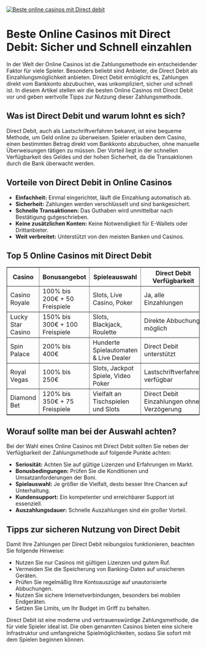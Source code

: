 [![Beste online casinos mit Direct debit](https://123-caf.pages.dev/gitsignup.png)](https://vrmoo.ru/Bt82HjjY)

<h1>Beste Online Casinos mit Direct Debit: Sicher und Schnell einzahlen</h1>  <p>In der Welt der Online Casinos ist die Zahlungsmethode ein entscheidender Faktor für viele Spieler. Besonders beliebt sind Anbieter, die Direct Debit als Einzahlungsmöglichkeit anbieten. Direct Debit ermöglicht es, Zahlungen direkt vom Bankkonto abzubuchen, was unkompliziert, sicher und schnell ist. In diesem Artikel stellen wir die besten Online Casinos mit Direct Debit vor und geben wertvolle Tipps zur Nutzung dieser Zahlungsmethode.</p>  <h2>Was ist Direct Debit und warum lohnt es sich?</h2>  <p>Direct Debit, auch als Lastschriftverfahren bekannt, ist eine bequeme Methode, um Geld online zu überweisen. Spieler erlauben dem Casino, einen bestimmten Betrag direkt vom Bankkonto abzubuchen, ohne manuelle Überweisungen tätigen zu müssen. Der Vorteil liegt in der schnellen Verfügbarkeit des Geldes und der hohen Sicherheit, da die Transaktionen durch die Bank überwacht werden.</p>  <h2>Vorteile von Direct Debit in Online Casinos</h2>  <ul>   <li><strong>Einfachheit:</strong> Einmal eingerichtet, läuft die Einzahlung automatisch ab.</li>   <li><strong>Sicherheit:</strong> Zahlungen werden verschlüsselt und sind bankgesichert.</li>   <li><strong>Schnelle Transaktionen:</strong> Das Guthaben wird unmittelbar nach Bestätigung gutgeschrieben.</li>   <li><strong>Keine zusätzlichen Konten:</strong> Keine Notwendigkeit für E-Wallets oder Drittanbieter.</li>   <li><strong>Weit verbreitet:</strong> Unterstützt von den meisten Banken und Casinos.</li> </ul>  <h2>Top 5 Online Casinos mit Direct Debit</h2>  <table border="1" cellpadding="8" cellspacing="0" style="border-collapse: collapse; width: 100%;">   <thead>     <tr>       <th>Casino</th>       <th>Bonusangebot</th>       <th>Spieleauswahl</th>       <th>Direct Debit Verfügbarkeit</th>       <th>Kundensupport</th>     </tr>   </thead>   <tbody>     <tr>       <td>Casino Royale</td>       <td>100% bis 200€ + 50 Freispiele</td>       <td>Slots, Live Casino, Poker</td>       <td>Ja, alle Einzahlungen</td>       <td>24/7 Live-Chat und Telefon</td>     </tr>     <tr>       <td>Lucky Star Casino</td>       <td>150% bis 300€ + 100 Freispiele</td>       <td>Slots, Blackjack, Roulette</td>       <td>Direkte Abbuchung möglich</td>       <td>Live-Chat, E-Mail</td>     </tr>     <tr>       <td>Spin Palace</td>       <td>200% bis 400€</td>       <td>Hunderte Spielautomaten & Live Dealer</td>       <td>Direct Debit unterstützt</td>       <td>Telefon & Chat 24/7</td>     </tr>     <tr>       <td>Royal Vegas</td>       <td>100% bis 250€</td>       <td>Slots, Jackpot Spiele, Video Poker</td>       <td>Lastschriftverfahren verfügbar</td>       <td>Schnelle Reaktionszeiten im Support</td>     </tr>     <tr>       <td>Diamond Bet</td>       <td>120% bis 350€ + 75 Freispiele</td>       <td>Vielfalt an Tischspielen und Slots</td>       <td>Direct Debit Einzahlungen ohne Verzögerung</td>       <td>Mehrsprachiger Support</td>     </tr>   </tbody> </table>  <h2>Worauf sollte man bei der Auswahl achten?</h2>  <p>Bei der Wahl eines Online Casinos mit Direct Debit sollten Sie neben der Verfügbarkeit der Zahlungsmethode auf folgende Punkte achten:</p>  <ul>   <li><strong>Seriosität:</strong> Achten Sie auf gültige Lizenzen und Erfahrungen im Markt.</li>   <li><strong>Bonusbedingungen:</strong> Prüfen Sie die Konditionen und Umsatzanforderungen der Boni.</li>   <li><strong>Spielauswahl:</strong> Je größer die Vielfalt, desto besser Ihre Chancen auf Unterhaltung.</li>   <li><strong>Kundensupport:</strong> Ein kompetenter und erreichbarer Support ist essenziell.</li>   <li><strong>Auszahlungsdauer:</strong> Schnelle Auszahlungen sind ein großer Vorteil.</li> </ul>  <h2>Tipps zur sicheren Nutzung von Direct Debit</h2>  <p>Damit Ihre Zahlungen per Direct Debit reibungslos funktionieren, beachten Sie folgende Hinweise:</p>  <ul>   <li>Nutzen Sie nur Casinos mit gültigen Lizenzen und gutem Ruf.</li>   <li>Vermeiden Sie die Speicherung von Banking-Daten auf unsicheren Geräten.</li>   <li>Prüfen Sie regelmäßig Ihre Kontoauszüge auf unautorisierte Abbuchungen.</li>   <li>Nutzen Sie sichere Internetverbindungen, besonders bei mobilen Endgeräten.</li>   <li>Setzen Sie Limits, um Ihr Budget im Griff zu behalten.</li> </ul>  <p>Direct Debit ist eine moderne und vertrauenswürdige Zahlungsmethode, die für viele Spieler ideal ist. Die oben genannten Casinos bieten eine sichere Infrastruktur und umfangreiche Spielmöglichkeiten, sodass Sie sofort mit dem Spielen beginnen können.</p>